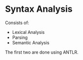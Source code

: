 # Syntax Analysis

Consists of: 
- Lexical Analysis 
- Parsing 
- Semantic Analysis

The first two are done using ANTLR. 